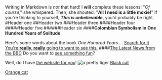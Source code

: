 Writing in Markdown is _not_ that hard!
I **will** complete these lessons!
"_Of course_," she whispered. Then, she shouted: "**All I need is a little moxie!**"
If you're thinking to yourself, **_This is unbelievable_**, you'd probably be right.
#Header one
##Header two
###Header three
####Header four
#####Header five
######Header six
####**Colombian Symbolism in One Hundred Years of Solitude**

Here's some words about the book _One Hundred Years..._.
[Search for it](www.google.com)
[You're **really, really** going to want to see this.](www.dailykitten.com)
####[The Latest News from the BBC]( www.bbc.com/news)
Do you want to [see something fun](www.zombo.com)?

Well, do I have [the website for you]( www.stumbleupon.com)!
![a pretty tiger](https://upload.wikimedia.org/wikipedia/commons/5/56/Tiger.50.jpg)
[Black cat][black]

[Orange cat][Orange]

[Black]: https://upload.wikimedia.org/wikipedia/commons/a/a3/81_INF_DIV_SSI.jpg
[orange]: http://icons.iconarchive.com/icons/google/noto-emoji-animals-nature/256/22221-cat-icon.png
